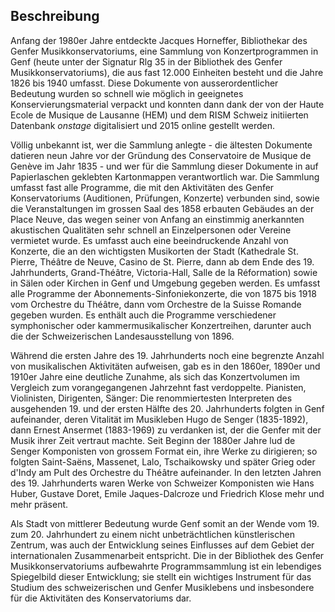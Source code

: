 ## Beschreibung
Anfang der 1980er Jahre entdeckte Jacques Horneffer, Bibliothekar des Genfer Musikkonservatoriums, eine Sammlung von Konzertprogrammen in Genf (heute unter der Signatur Rlg 35 in der Bibliothek des Genfer Musikkonservatoriums), die aus fast 12.000 Einheiten besteht und die Jahre 1826 bis 1940 umfasst. Diese Dokumente von ausserordentlicher Bedeutung wurden so schnell wie möglich in geeignetes Konservierungsmaterial verpackt und konnten dann dank der von der Haute Ecole de Musique de Lausanne (HEM) und dem RISM Schweiz initiierten Datenbank _onstage_ digitalisiert und 2015 online gestellt werden.

Völlig unbekannt ist, wer die Sammlung anlegte - die ältesten Dokumente datieren neun Jahre vor der Gründung des Conservatoire de Musique de Genève im Jahr 1835 - und wer für die Sammlung dieser Dokumente in auf Papierlaschen geklebten Kartonmappen verantwortlich war. Die Sammlung umfasst fast alle Programme, die mit den Aktivitäten des Genfer Konservatoriums (Auditionen, Prüfungen, Konzerte) verbunden sind, sowie die Veranstaltungen im grossen Saal des 1858 erbauten Gebäudes an der Place Neuve, das wegen seiner von Anfang an einstimmig anerkannten akustischen Qualitäten sehr schnell an Einzelpersonen oder Vereine vermietet wurde. Es umfasst auch eine beeindruckende Anzahl von Konzerte, die an den wichtigsten Musikorten der Stadt (Kathedrale St. Pierre, Théâtre de Neuve, Casino de St. Pierre, dann ab dem Ende des 19. Jahrhunderts, Grand-Théâtre, Victoria-Hall, Salle de la Réformation) sowie in Sälen oder Kirchen in Genf und Umgebung gegeben werden. Es umfasst alle Programme der Abonnements-Sinfoniekonzerte, die von 1875 bis 1918 vom Orchestre du Théâtre, dann vom Orchestre de la Suisse Romande gegeben wurden. Es enthält auch die Programme verschiedener symphonischer oder kammermusikalischer Konzertreihen, darunter auch die der Schweizerischen Landesausstellung von 1896.

Während die ersten Jahre des 19. Jahrhunderts noch eine begrenzte Anzahl von musikalischen Aktivitäten aufweisen, gab es in den 1860er, 1890er und 1910er Jahre eine deutliche Zunahme, als sich das Konzertvolumen im Vergleich zum vorangegangenen Jahrzehnt fast verdoppelte. Pianisten, Violinisten, Dirigenten, Sänger: Die renommiertesten Interpreten des ausgehenden 19. und der ersten Hälfte des 20. Jahrhunderts folgten in Genf aufeinander, deren Vitalität im Musikleben Hugo de Senger (1835-1892), dann Ernest Ansermet (1883-1969) zu verdanken ist, der die Genfer mit der Musik ihrer Zeit vertraut machte. Seit Beginn der 1880er Jahre lud de Senger Komponisten von grossem Format ein, ihre Werke zu dirigieren; so folgten Saint-Saëns, Massenet, Lalo, Tschaikowsky und später Grieg oder d'Indy am Pult des Orchestre du Théâtre aufeinander. In den letzten Jahren des 19. Jahrhunderts waren Werke von Schweizer Komponisten wie Hans Huber, Gustave Doret, Emile Jaques-Dalcroze und Friedrich Klose mehr und mehr präsent.

Als Stadt von mittlerer Bedeutung wurde Genf somit an der Wende vom 19. zum 20. Jahrhundert zu einem nicht unbeträchtlichen künstlerischen Zentrum, was auch der Entwicklung seines Einflusses auf dem Gebiet der internationalen Zusammenarbeit entspricht. Die in der Bibliothek des Genfer Musikkonservatoriums aufbewahrte Programmsammlung ist ein lebendiges Spiegelbild dieser Entwicklung; sie stellt ein wichtiges Instrument für das Studium des schweizerischen und Genfer Musiklebens und insbesondere für die Aktivitäten des Konservatoriums dar.
